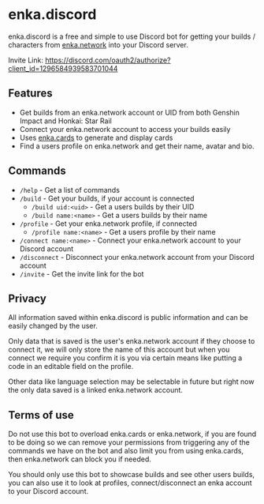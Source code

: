 # enka.discord

enka.discord is a free and simple to use Discord bot for getting your builds / characters from [enka.network](https://enka.network) into your Discord server.

Invite Link: https://discord.com/oauth2/authorize?client_id=1296584939583701044

## Features

- Get builds from an enka.network account or UID from both Genshin Impact and Honkai: Star Rail
- Connect your enka.network account to access your builds easily
- Uses [enka.cards](https://github.com/JayXTQ/enka.cards) to generate and display cards
- Find a users profile on enka.network and get their name, avatar and bio.

## Commands

- `/help` - Get a list of commands
- `/build` - Get your builds, if your account is connected
  - `/build uid:<uid>` - Get a users builds by their UID
  - `/build name:<name>` - Get a users builds by their name
- `/profile` - Get your enka.network profile, if connected
    - `/profile name:<name>` - Get a users profile by their name
- `/connect name:<name>` - Connect your enka.network account to your Discord account
- `/disconnect` - Disconnect your enka.network account from your Discord account
- `/invite` - Get the invite link for the bot

## Privacy

All information saved within enka.discord is public information and can be easily changed by the user.

Only data that is saved is the user's enka.network account if they choose to connect it, we will only store the name of this account but when you connect we require you confirm it is you via certain means like putting a code in an editable field on the profile.

Other data like language selection may be selectable in future but right now the only data saved is a linked enka.network account.

## Terms of use

Do not use this bot to overload enka.cards or enka.network, if you are found to be doing so we can remove your permissions from triggering any of the commands we have on the bot and also limit you from using enka.cards, then enka.network can block you if needed.

You should only use this bot to showcase builds and see other users builds, you can also use it to look at profiles, connect/disconnect an enka account to your Discord account.
